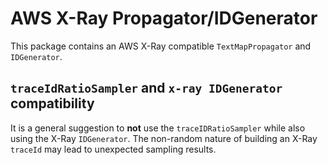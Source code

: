# AWS X-Ray Propagator/IDGenerator

This package contains an AWS X-Ray compatible `TextMapPropagator` and `IDGenerator`.

## `traceIdRatioSampler` and `x-ray IDGenerator` compatibility

It is a general suggestion to **not** use the `traceIDRatioSampler` while also
using the X-Ray `IDGenerator`. The non-random nature of building an X-Ray `traceId`
may lead to unexpected sampling results.
